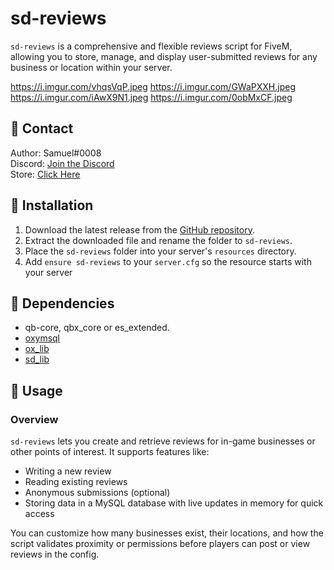 # sd-reviews

`sd-reviews` is a comprehensive and flexible reviews script for FiveM, allowing you to store, manage, and display user-submitted reviews for any business or location within your server.

https://i.imgur.com/vhqsVqP.jpeg
https://i.imgur.com/GWaPXXH.jpeg
https://i.imgur.com/iAwX9N1.jpeg
https://i.imgur.com/0obMxCF.jpeg

## 🔔 Contact

Author: Samuel#0008  
Discord: [Join the Discord](https://discord.gg/FzPehMQaBQ)  
Store: [Click Here](https://fivem.samueldev.shop)

## 💾 Installation

1. Download the latest release from the [GitHub repository](https://github.com/Samuels-Development/sd_reviews/releases).
2. Extract the downloaded file and rename the folder to `sd-reviews`.
3. Place the `sd-reviews` folder into your server's `resources` directory.
4. Add `ensure sd-reviews` to your `server.cfg` so the resource starts with your server


## 📖 Dependencies
- qb-core, qbx_core or es_extended.
- [oxymsql](https://github.com/overextended/oxmysql)
- [ox_lib](https://github.com/overextended/ox_lib)
- [sd_lib](https://github.com/Samuels-Development/sd_lib/releases)

## 📖 Usage

### Overview

`sd-reviews` lets you create and retrieve reviews for in-game businesses or other points of interest. It supports features like:

- Writing a new review
- Reading existing reviews
- Anonymous submissions (optional)
- Storing data in a MySQL database with live updates in memory for quick access

You can customize how many businesses exist, their locations, and how the script validates proximity or permissions before players can post or view reviews in the config.
